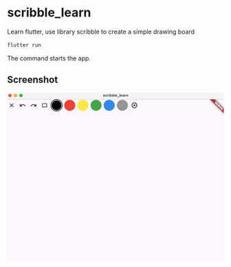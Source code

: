 # scribble_learn

Learn flutter, use library scribble to create a simple drawing board

```sh
flutter run
```

The command starts the app.

## Screenshot

![](screenshot.png)
